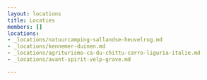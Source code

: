 ```yaml
---
layout: locations
title: Locaties
members: []
locations:
- _locations/natuurcamping-sallandse-heuvelrug.md
- _locations/kennemer-duinen.md
- _locations/agriturismo-ca-du-chittu-carro-liguria-italie.md
- _locations/avant-spirit-velp-grave.md

---
```

